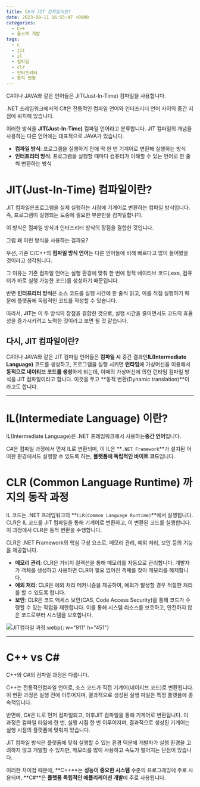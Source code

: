 ```yaml
---
title: C#의 JIT 컴파일이란?
date: 2023-08-11 16:55:47 +0900
categories:
  - C++
  - 풀스택 개발
tags:
  - c
  - jit
  - il
  - 컴파일
  - clr
  - 인터프리터
  - 동적 변환
---
```


C#이나 JAVA와 같은 언어들은 JIT(Just-In-Time) 컴파일을 사용합니다.

.NET 프레임워크에서의 C#은 전통적인 컴파일 언어와 인터프리터 언어 사이의 중간 지점에 위치해 있습니다.

이러한 방식을 <span class="keyword">**JIT(Just-In-Time)**</span> 컴파일 언어라고 분류합니다. JIT 컴파일의 개념을 사용하는 다른 언어에는 대표적으로 JAVA가 있습니다.

- **컴파일 방식**: 프로그램을 실행하기 전에 딱 한 번 기계어로 변환해 실행하는 방식
- **인터프리터 방식**: 프로그램을 실행할 때마다 컴퓨터가 이해할 수 있는 언어로 한 줄씩 변환하는 방식

<!-- TODO: 컴파일러와 인터프리터의 차이 링크 -->

# JIT(Just-In-Time) 컴파일이란?

JIT 컴파일은<span class="font_highlight">프로그램을 실제 실행하는 시점에 기계어로 변환하는 컴파일 방식</span>입니다. 즉, 프로그램이 실행되는 도중에 필요한 부분만을 컴파일합니다.

이 방식은 컴파일 방식과 인터프리터 방식의 장점을 결합한 것입니다.

그럼 왜 이런 방식을 사용하는 걸까요?

우선, 기존 C/C++의 **컴파일 방식 언어**는 다른 언어들에 비해 빠르다고 많이 들어봤을 것이라고 생각됩니다.

그 이유는 기존 컴파일 언어는 실행 환경에 맞춰 한 번에 정적 네이티브 코드(.exe, 컴퓨터가 바로 실행 가능한 코드)를 생성하기 때문입니다.

반면 **인터프리터 방식**은 소스 코드를 실행 시간에 한 줄씩 읽고, 이를 직접 실행하기 때문에 플랫폼에 독립적인 코드를 작성할 수 있습니다.

따라서, <span class="keyword">**JIT**</span>는 이 두 방식의 장점을 결합한 것으로, 실행 시간을 줄이면서도 코드의 효율성을 증가시키려고 노력한 것이라고 보면 될 것 같습니다.

## 다시, JIT 컴파일이란?

C#이나 JAVA와 같은 JIT 컴파일 언어들은 <span class="important">**컴파일 시**</span> 중간 결과인<span class="keyword">**IL(Intermediate Language)**</span> 코드를 생성하고, 프로그램을 실행 시키면 <span class="important">**런타임**</span>에 가상머신을 이용해서 **동적으로 네이티브 코드를 생성**하게 되는데, 이때의 가상머신에 의한 런타임 컴파일 방식을 JIT 컴파일이라고 합니다. 이것을 두고 **동적 변환(Dynamic translation)**이라고도 합니다.

---

# IL(Intermediate Language) 이란?

IL(Intermediate Language)은 .NET 프레임워크에서 사용하는<span class="important">**중간 언어**</span>입니다.

C#은 컴파일 과정에서 먼저 IL로 변환되며, 이 IL은 **`.NET Framework`**가 설치된 어떠한 환경에서도 실행할 수 있도록 하는, **플랫폼에 독립적인 바이트 코드**입니다.

# CLR (Common Language Runtime) 까지의 동작 과정

IL 코드는 .NET 프레임워크의 **`CLR(Common Language Runtime)`**에서 실행됩니다. CLR은 IL 코드를 JIT 컴파일을 통해 기계어로 변환하고, 이 변환된 코드를 실행합니다. 이 과정에서 CLR은 동적 변환을 수행합니다.

CLR은 .NET Framework의 핵심 구성 요소로, 메모리 관리, 예외 처리, 보안 등의 기능을 제공합니다.

- **메모리 관리**: CLR은 가비지 컬렉션을 통해 메모리를 자동으로 관리합니다. 개발자가 객체를 생성하고 사용하면 CLR이 필요 없어진 객체를 찾아 메모리를 해제합니다.
- **예외 처리**: CLR은 예외 처리 메커니즘을 제공하여, 예외가 발생할 경우 적절한 처리를 할 수 있도록 합니다.
- **보안**: CLR은 코드 액세스 보안(CAS, Code Access Security)을 통해 코드가 수행할 수 있는 작업을 제한합니다. 이를 통해 시스템 리소스를 보호하고, 안전하지 않은 코드로부터 시스템을 보호합니다.

![JIT컴파일 과정.webp](https://i.postimg.cc/mDGY40rb/JIT.png){: w="911" h="451"}

---

# C++ vs C#

C++와 C#의 컴파일 과정은 다릅니다.

<span class="keyword">C++</span>는 전통적인<span class="font_highlight">컴파일 언어</span>로, 소스 코드가 직접 기계어(네이티브 코드)로 변환됩니다. 이 변환 과정은 실행 전에 이루어지며, 결과적으로 생성된 실행 파일은 특정 플랫폼에 종속적입니다.

반면에, <span class="keyword">C#</span>은 IL로 먼저 컴파일되고, 이후<span class="font_highlight">JIT 컴파일</span>을 통해 기계어로 변환됩니다. 이 과정은 컴파일 타임에 한 번, 실행 시점 한 번 이루어지며, 결과적으로 생성된 기계어는 실행 시점의 플랫폼에 맞춰져 있습니다.

JIT 컴파일 방식은 플랫폼에 맞춰 실행할 수 있는 환경 덕분에 개발자가 실행 환경을 고려하지 않고 개발할 수 있지만, 메모리를 많이 사용하고 속도가 떨어지는 단점이 있습니다.

이러한 차이점 때문에, **C++**는 **성능이 중요한 시스템** 수준의 프로그래밍에 주로 사용되며, **C#**은 **플랫폼 독립적인 애플리케이션 개발**에 주로 사용됩니다.